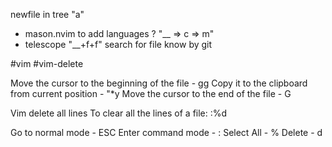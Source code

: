  newfile in tree "a"
- mason.nvim to add languages ? "__ => c => m"
- telescope "__+f+f" search for file know by git


#vim #vim-delete 

Move the cursor to the beginning of the file - gg
Copy it to the clipboard from current position - "*y
Move the cursor to the end of the file - G

Vim delete all lines
To clear all the lines of a file: :%d

Go to normal mode - ESC
Enter command mode - :
Select All - %
Delete - d